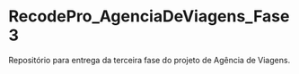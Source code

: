 # RecodePro_AgenciaDeViagens_Fase3
Repositório para entrega da terceira fase do projeto de Agência de Viagens.
